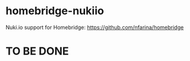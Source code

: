 # homebridge-nukiio
Nuki.io support for Homebridge: https://github.com/nfarina/homebridge 

# TO BE DONE
